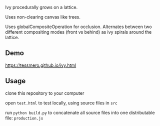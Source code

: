 

Ivy procedurally grows on a lattice. 

Uses non-clearing canvas like trees. 

Uses globalCompositeOperation for occlusion. Alternates between two different compositing modes (front vs behind) as ivy spirals around the lattice.


## Demo

https://tessmero.github.io/ivy.html

## Usage

clone this repository to your computer

open `test.html` to test locally, using source files in `src`

run `python build.py` to concatenate all source files into one distributable file: `production.js`

